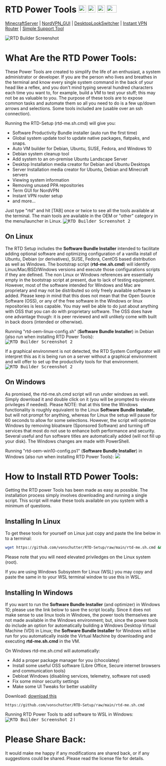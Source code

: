# RTD Power Tools                          <img src="media_files/WindowsLogo.png" width="24" height="24"> <img src="media_files/UbuntuLogo.png" width="24" height="24">  <img src="media_files/RedHatLogo.png" width="24" height="24">  <img src="media_files/SuseLogo.png" width="32" height="24"> 
[MinecraftServer](https://github.com/vonschutter/RTD-Setup/blob/main/modules/Minecraft-Server-Manager.mod/README.md) | [NordVPN_GUI](https://github.com/vonschutter/RTD-Setup/blob/main/modules/Nordvpn-Manager.mod/README.md) | [DesktopLookSwitcher](modules/RTD-Desktop-Look-Switcher.mod/README.md) | [Instant VPN Router](/modules/RTD-VPN-Router.mod/README.md) | [Simple Support Tool](/modules/Simple-Support-Tool.mod/README.md)

![RTD Builder Screenshot](media_files/header-time.jpg "Header")

# What Are the RTD Power Tools:

These Power Tools are created to simplify the life of an enthusiast, a system administrator or developer. If you are the person who lives and breathes in the terminal and know every single system command in the back of your head like a reflex, and you don't mind typing several hundred characters each time you want to, for example, build a VM to test your stuff; this may not be as valuable to you. The purpose of these tools are to expose common tasks and automate them so all you need to do is a few up/down arrows and selections.  Some tools included are (usable over an ssh connection).

Running the RTD-Setup (rtd-me.sh.cmd) will give you:
- Software Productivity Bundle installer (auto run the first time)
- Global system update tool to update native packages, flatpaks, and snaps.
- Auto VM builder for Debian, Ubuntu, SUSE, Fedora, and Windows 10
- Debian system cleanup tool
- Add system to an on-premise Ubuntu Landscape Server
- Desktop Installation media creator for Debian and Ubuntu Desktops
- Server Installation media creator for Ubuntu, Debian and Minecraft servers
- Viewing system information
- Removing unused PPA repositories
- Term GUI for NordVPN
- Instant VPN router setup
- and more...

Just type "rtd" and hit [TAB] once or twice to see all the tools available at the terminal. The main tools are available in the OEM or "other" category in the menu/launcher in Linux.
<kbd> ![RTD Builder Screenshot 2](media_files/ScrRTDTerm.png) </kbd> 

## On Linux
The RTD Setup includes the **Software Bundle Installer** intended to facilitate adding optional software and optimizing configuration of a vanilla install of Ubuntu, Debian (or derivatives), SUSE, Fedora, CentOS based distribution as well as Windows. The bootstrap script (**rtd-me.sh.cmd**) will identify Linux/Mac/BSD/Windows versions and execute those configurations scripts if they are defined. The non Linux or Windows references are essentially empty in the bootstrap script at present, due to lack of testing equipment. However, most of the software intended for Windows and Mac are proprietary and may not be distributed so only freely available software is added. Please keep in mind that this does not mean that the Open Source Software (OSS), or any of the free software in the Windows or linux repositories is less capable. You may well be able to do just about anything with OSS that you can do with proprietary software. The OSS does have one advantage though: it is peer reviewed and will unlikely come with built in back doors (intended or otherwise).  

Running "rtd-oem-linux-config.sh" (**Software Bundle Installer**) in Debian (also run when installing RTD Power Tools):
<kbd> ![RTD Builder Screenshot 2](media_files/ScrGnoDeskoem.png) </kbd> 

If a graphical environment is not detected, the RTD System Configurator will interpret this as it is being run on a server without a graphical environment and will offer to set up the productivity tools for that environment.
<kbd> ![RTD Builder Screenshot 2](media_files/ScrTermOEMSetup.png) </kbd> 

## On Windows
As promised, the rtd-me.sh.cmd script will run under windows as well. Simply download it and double click on it (you will be prompted to elevate privileges if needed). Please NOTE: that at this time the Windows functionality is roughly equivalent to the Linux **Software Bundle Installer**, but will not prompt for anything, whereas for Linux the setup will pause for 60 seconds to allow for some selections. However, the script will optimize Windows by removing bloatware (Sponsored Software) and turning off services that most do not use to enhance both performance and security. Several useful and fun software titles are automatically added (will not fill up your disk). The Windows changes are made with PowerShell.

Running "rtd-oem-win10-config.ps1" (**Software Bundle Installer**) in Windows (also run when installing RTD Power Tools):
<kbd> <img src="media_files/Scr11.png" > </kbd> 

# How to Install RTD Power Tools:
Getting the RTD power Tools has been made as easy as possible. The installation process simply involves downloading and running a single script. This script will make these tools available on you system with a minimum of questions. 

## Installing In Linux
To get these tools for yourself on Linux just copy and paste the line below in to a terminal:

```bash
wget https://github.com/vonschutter/RTD-Setup/raw/main/rtd-me.sh.cmd && bash ./rtd-me.sh.cmd
```
Please note that you will need elevated priviledges on the Linux system (root).

If you are using Windows Subsystem for Linux (WSL) you may copy and paste the same in to your WSL terminal window to use this in WSL. 

## Installing In Windows
If you want to run the **Software Bundle Installer** (and optimizer) in Windows 10; please use the link below to save the script locally. Since it does not make sense to use linux tools in Windows, the power tools themselves are not made available in the Windows environment; but, since the power tools do include an option for automatically building a Windows Desktop Virtual Machine (VDI) in Linux; the **Software Bundle Installer** for Windows will be run for you automatically inside the Virtual Machine by downloading and executing **rtd-me.sh.cmd** in the VM. 


On Windows rtd-me.sh.cmd will automatically:
- Add a proper package manager for you (chocolatey)
- Install some useful OSS software (Libre Office, Secure internet browsers and communication tools)
- Debloat Windows (disabling services, telemetry, software not used)
- Fix some minor security settings
- Make some UI Tweaks for better usability

Download:
[download this](https://github.com/vonschutter/RTD-Setup/raw/main/rtd-me.sh.cmd)
```
https://github.com/vonschutter/RTD-Setup/raw/main/rtd-me.sh.cmd
```
Running RTD Power Tools to add software to WSL in Windows:
<kbd> ![RTD Builder Screenshot 2](media_files/ScrWinWSL.png?raw=true "Executing the Script in WSL")</kbd> 
l

# Please Share Back:
It would make me happy if any modifications are shared back, or if any suggestions could be shared. Please read the license file for details. 
